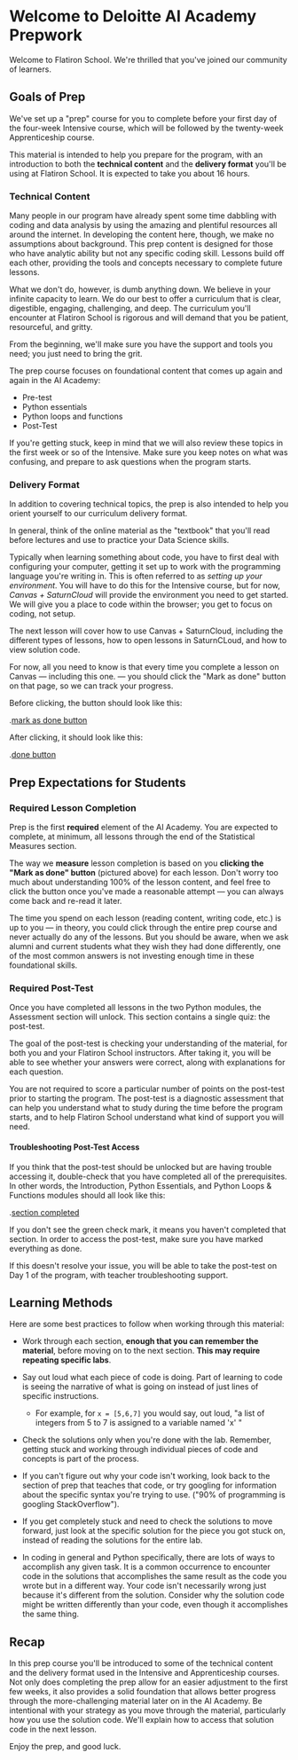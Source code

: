 # Welcome to Deloitte AI Academy Prepwork

Welcome to Flatiron School. We're thrilled that you've joined our community of learners.

## Goals of Prep

We've set up a "prep" course for you to complete before your first day of the four-week Intensive course, which will be followed by the twenty-week Apprenticeship course.

This material is intended to help you prepare for the program, with an introduction to both the **technical content** and the **delivery format** you'll be using at Flatiron School. It is expected to take you about 16 hours.

### Technical Content

Many people in our program have already spent some time dabbling with coding and data analysis by using the amazing and plentiful resources all around the internet. In developing the content here, though, we make no assumptions about background. This prep content is designed for those who have analytic ability but not any specific coding skill. Lessons build off each other, providing the tools and concepts necessary to complete future lessons.

What we don't do, however, is dumb anything down. We believe in your infinite capacity to learn. We do our best to offer a curriculum that is clear, digestible, engaging, challenging, and deep. The curriculum you'll encounter at Flatiron School is rigorous and will demand that you be patient, resourceful, and gritty.

From the beginning, we'll make sure you have the support and tools you need; you just need to bring the grit.

The prep course focuses on foundational content that comes up again and again in the AI Academy:

 - Pre-test
 - Python essentials
 - Python loops and functions
 - Post-Test

If you're getting stuck, keep in mind that we will also review these topics in the first week or so of the Intensive. Make sure you keep notes on what was confusing, and prepare to ask questions when the program starts.

### Delivery Format

In addition to covering technical topics, the prep is also intended to help you orient yourself to our curriculum delivery format.

In general, think of the online material as the "textbook" that you'll read before lectures and use to practice your Data Science skills.

Typically when learning something about code, you have to first deal with configuring your computer, getting it set up to work with the programming language you're writing in. This is often referred to as *setting up your environment*. You will have to do this for the Intensive course, but for now, *Canvas + SaturnCloud* will provide the environment you need to get started. We will give you a place to code within the browser; you get to focus on coding, not setup.

The next lesson will cover how to use Canvas + SaturnCloud, including the different types of lessons, how to open lessons in SaturnCLoud, and how to view solution code.

For now, all you need to know is that every time you complete a lesson on Canvas — including this one. — you should click the "Mark as done" button on that page, so we can track your progress.

Before clicking, the button should look like this:

.[mark as done button](https://github.com/learn-co-curriculum/dsc-prework-intro/raw/b3feece3ce125ec15651b775bec2512afc72d276/images/mark_as_done.png)

After clicking, it should look like this:

.[done button](https://github.com/learn-co-curriculum/dsc-prework-intro/raw/b3feece3ce125ec15651b775bec2512afc72d276/images/done.png)

## Prep Expectations for Students

### Required Lesson Completion

Prep is the first **required** element of the AI Academy. You are expected to complete, at minimum, all lessons through the end of the Statistical Measures section.

The way we **measure** lesson completion is based on you **clicking the "Mark as done" button** (pictured above) for each lesson. Don't worry too much about understanding 100% of the lesson content, and feel free to click the button once you've made a reasonable attempt — you can always come back and re-read it later.

The time you spend on each lesson (reading content, writing code, etc.) is up to you — in theory, you could click through the entire prep course and never actually do any of the lessons. But you should be aware, when we ask alumni and current students what they wish they had done differently, one of the most common answers is not investing enough time in these foundational skills.

### Required Post-Test

Once you have completed all lessons in the two Python modules, the Assessment section will unlock. This section contains a single quiz: the post-test.

The goal of the post-test is checking your understanding of the material, for both you and your Flatiron School instructors. After taking it, you will be able to see whether your answers were correct, along with explanations for each question.

You are not required to score a particular number of points on the post-test prior to starting the program. The post-test is a diagnostic assessment that can help you understand what to study during the time before the program starts, and to help Flatiron School understand what kind of support you will need.

#### Troubleshooting Post-Test Access

If you think that the post-test should be unlocked but are having trouble accessing it, double-check that you have completed all of the prerequisites. In other words, the Introduction, Python Essentials, and Python Loops & Functions modules should all look like this:

.[section completed](https://github.com/learn-co-curriculum/dsc-prework-intro/raw/b3feece3ce125ec15651b775bec2512afc72d276/images/section_completed.png)

If you don't see the green check mark, it means you haven't completed that section. In order to access the post-test, make sure you have marked everything as done.

If this doesn't resolve your issue, you will be able to take the post-test on Day 1 of the program, with teacher troubleshooting support.

## Learning Methods

Here are some best practices to follow when working through this material:

- Work through each section, **enough that you can remember the material**, before moving on to the next section. **This may require repeating specific labs**.  

- Say out loud what each piece of code is doing.  Part of learning to code is seeing the narrative of what is going on instead of just lines of specific instructions.
  - For example, for ```x = [5,6,7]``` you would say, out loud, "a list of integers from 5 to 7 is assigned to a variable named 'x' "
    
- Check the solutions only when you're done with the lab.  Remember, getting stuck and working through individual pieces of code and concepts is part of the process.  
    
- If you can't figure out why your code isn't working, look back to the section of prep that teaches that code, or try googling for information about the specific syntax you're trying to use.  ("90% of programming is googling StackOverflow").  
    
- If you get completely stuck and need to check the solutions to move forward, just look at the specific solution for the piece you got stuck on, instead of reading the solutions for the entire lab.

- In coding in general and Python specifically, there are lots of ways to accomplish any given task.  It is a common occurrence to encounter code in the solutions that accomplishes the same result as the code you wrote but in a different way.  Your code isn't necessarily wrong just because it's different from the solution.  Consider why the solution code might be written differently than your code, even though it accomplishes the same thing.  
  
## Recap

In this prep course you'll be introduced to some of the technical content and the delivery format used in the Intensive and Apprenticeship courses. Not only does completing the prep allow for an easier adjustment to the first few weeks, it also provides a solid foundation that allows better progress through the more-challenging material later on in the AI Academy. Be intentional with your strategy as you move through the material, particularly how you use the solution code. We'll explain how to access that solution code in the next lesson.

Enjoy the prep, and good luck. 
